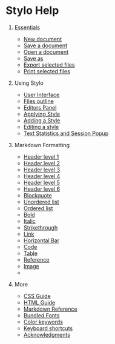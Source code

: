 
# Stylo Help

1. [Essentials](stylo/essentials.html)

	- [New document](common/newDocument.html)
	- [Save a document](common/saveDocument.html) 
	- [Open a document](common/openDocument.html)
	- [Save as](saveAs.html)
	- [Export selected files](common/exportDocument.html)
	- [Print selected files](common/printDocument.html)

2. Using Stylo 

	- [User Interface](stylo/userInterface.html)
	- [Files outline](common/filesOutline.html)
	- [Editors Panel](stylo/styloEditorsPanel.html)
	- [Applying Style](stylo/selectStyle.html)
	- [Adding a Style](stylo/addStyle.html)
	- [Editing a style](stylo/editStyle.html)
	- [Text Statistics and Session Popup](common/textStatistics.html)


3. Markdown Formatting

	- [Header level 1](markdown-ui/headerLevel1.html)
	- [Header level 2](markdown-ui/headerLevel2.html)
	- [Header level 3](markdown-ui/headerLevel3.html)
	- [Header level 4](markdown-ui/headerLevel4.html)
	- [Header level 5](markdown-ui/headerLevel5.html)
	- [Header level 6](markdown-ui/headerLevel6.html)
	- [Blockquote](markdown-ui/blockquote.html)
	- [Unordered list](markdown-ui/unorderedList.html)
	- [Ordered list](markdown-ui/orderedList.html) 
	- [Bold](markdown-ui/bold.html)
	- [Italic](markdown-ui/italic.html)
	- [Strikethrough](markdown-ui/strikethrough.html)
	- [Link](markdown-ui/link.html)
	- [Horizontal Bar](markdown/mdHorizontalBar.html)
	- [Code](markdown/mdCode.html)
	- [Table](markdown/mdTable.html)
	- [Reference](markdown/mdReference.html)
	- [Image](markdown/mdImage.html)
	- 


4. More 

	- [CSS Guide](css/contents.html)
	- [HTML Guide](html/contents.html)
	- [Markdown Reference](markdown/contents.html)
	- [Bundled Fonts](stylo/bundledFonts.html)
	- [Color keywords](ss/colorKeywords.html)
	- [Keyboard shortcuts](stylo/keyboardShortcuts.html)
	- [Acknowledgments](stylo/acknowledgments.html) 
















